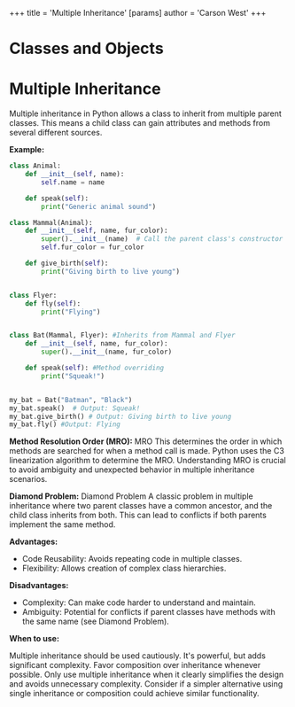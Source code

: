 +++
 title = 'Multiple Inheritance'
[params]
	author = 'Carson West'
+++
# Classes and Objects
# Multiple Inheritance 
Multiple inheritance in Python allows a class to inherit from multiple parent classes.  This means a child class can gain attributes and methods from several different sources.

**Example:**

```python
class Animal:
    def __init__(self, name):
        self.name = name

    def speak(self):
        print("Generic animal sound")

class Mammal(Animal):
    def __init__(self, name, fur_color):
        super().__init__(name)  # Call the parent class's constructor
        self.fur_color = fur_color

    def give_birth(self):
        print("Giving birth to live young")


class Flyer:
    def fly(self):
        print("Flying")


class Bat(Mammal, Flyer): #Inherits from Mammal and Flyer
    def __init__(self, name, fur_color):
        super().__init__(name, fur_color)

    def speak(self): #Method overriding
        print("Squeak!")


my_bat = Bat("Batman", "Black")
my_bat.speak()  # Output: Squeak!
my_bat.give_birth() # Output: Giving birth to live young
my_bat.fly() #Output: Flying
```

**Method Resolution Order (MRO):** MRO  This determines the order in which methods are searched for when a method call is made. Python uses the C3 linearization algorithm to determine the MRO.  Understanding MRO is crucial to avoid ambiguity and unexpected behavior in multiple inheritance scenarios.

**Diamond Problem:** Diamond Problem A classic problem in multiple inheritance where two parent classes have a common ancestor, and the child class inherits from both.  This can lead to conflicts if both parents implement the same method.


**Advantages:**

* Code Reusability:  Avoids repeating code in multiple classes.
* Flexibility: Allows creation of complex class hierarchies.


**Disadvantages:**

* Complexity: Can make code harder to understand and maintain.
* Ambiguity: Potential for conflicts if parent classes have methods with the same name (see Diamond Problem).


**When to use:**

Multiple inheritance should be used cautiously.  It's powerful, but adds significant complexity.  Favor composition over inheritance whenever possible.  Only use multiple inheritance when it clearly simplifies the design and avoids unnecessary complexity.  Consider if a simpler alternative using single inheritance or composition could achieve similar functionality.
